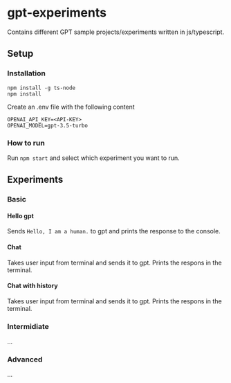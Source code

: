 # gpt-experiments

Contains different GPT sample projects/experiments written in js/typescript.

## Setup

### Installation

```
npm install -g ts-node
npm install
```

Create an .env file with the following content

```
OPENAI_API_KEY=<API-KEY>
OPENAI_MODEL=gpt-3.5-turbo
```

### How to run

Run `npm start` and select which experiment you want to run.

## Experiments

### Basic

#### Hello gpt

Sends `Hello, I am a human.` to gpt and prints the response to the console.

#### Chat

Takes user input from terminal and sends it to gpt. Prints the respons in the terminal.

#### Chat with history

Takes user input from terminal and sends it to gpt. Prints the respons in the terminal.

### Intermidiate

...

### Advanced

...
